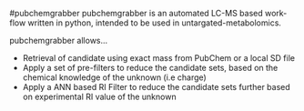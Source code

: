 #pubchemgrabber
pubchemgrabber is an automated LC-MS based work-flow written in python, intended to be used in untargated-metabolomics. 

pubchemgrabber allows...
* Retrieval of candidate using exact mass from PubChem or a local SD file
* Apply a set of pre-filters to reduce the candidate sets, based on the chemical knowledge of the unknown (i.e charge)
* Apply a ANN based RI Filter to reduce the candidate sets further based on experimental RI value of the unknown
